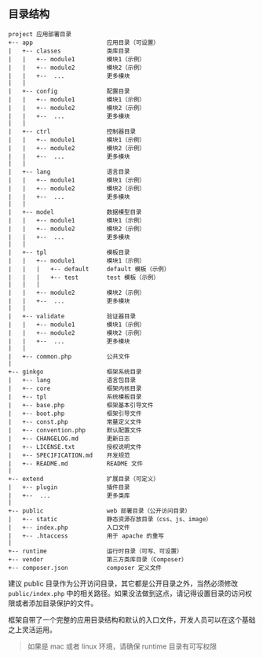 ## 目录结构

    project 应用部署目录
    +-- app                     应用目录（可设置）
    |   +-- classes             类库目录
    |   |   +-- module1         模块1（示例）
    |   |   +-- module2         模块2（示例）
    |   |   +--  ...            更多模块
    |   |
    |   +-- config              配置目录
    |   |   +-- module1         模块1（示例）
    |   |   +-- module2         模块2（示例）
    |   |   +--  ...            更多模块
    |   |
    |   +-- ctrl                控制器目录
    |   |   +-- module1         模块1（示例）
    |   |   +-- module2         模块2（示例）
    |   |   +--  ...            更多模块
    |   |
    |   +-- lang                语言目录
    |   |   +-- module1         模块1（示例）
    |   |   +-- module2         模块2（示例）
    |   |   +--  ...            更多模块
    |   |
    |   +-- model               数据模型目录
    |   |   +-- module1         模块1（示例）
    |   |   +-- module2         模块2（示例）
    |   |   +--  ...            更多模块
    |   |
    |   +-- tpl                 模板目录
    |   |   +-- module1         模块1（示例）
    |   |   |   +-- default     default 模板（示例）
    |   |   |   +-- test        test 模板（示例）
    |   |   |
    |   |   +-- module2         模块2（示例）
    |   |   +--  ...            更多模块
    |   |
    |   +-- validate            验证器目录
    |   |   +-- module1         模块1（示例）
    |   |   +-- module2         模块2（示例）
    |   |   +--  ...            更多模块
    |   |
    |   +-- common.php          公共文件
    |
    +-- ginkgo                  框架系统目录
    |   +-- lang                语言包目录
    |   +-- core                框架内核目录
    |   +-- tpl                 系统模板目录
    |   +-- base.php            框架基本引导文件
    |   +-- boot.php            框架引导文件
    |   +-- const.php           常量定义文件
    |   +-- convention.php      默认配置文件
    |   +-- CHANGELOG.md        更新日志
    |   +-- LICENSE.txt         授权说明文件
    |   +-- SPECIFICATION.md    开发规范
    |   +-- README.md           README 文件    
    |
    +-- extend                  扩展目录（可定义）
    |   +-- plugin              插件目录
    |   +--  ...                更多类库
    |
    +-- public                  web 部署目录（公开访问目录）
    |   +-- static              静态资源存放目录（css、js、image）
    |   +-- index.php           入口文件
    |   +-- .htaccess           用于 apache 的重写
    |
    +-- runtime                 运行时目录（可写、可设置）
    +-- vendor                  第三方类库目录（Composer）
    +-- composer.json           composer 定义文件

建议 public 目录作为公开访问目录，其它都是公开目录之外，当然必须修改 `public/index.php` 中的相关路径。如果没法做到这点，请记得设置目录的访问权限或者添加目录保护的文件。

框架自带了一个完整的应用目录结构和默认的入口文件，开发人员可以在这个基础之上灵活运用。

> 如果是 mac 或者 linux 环境，请确保 runtime 目录有可写权限
